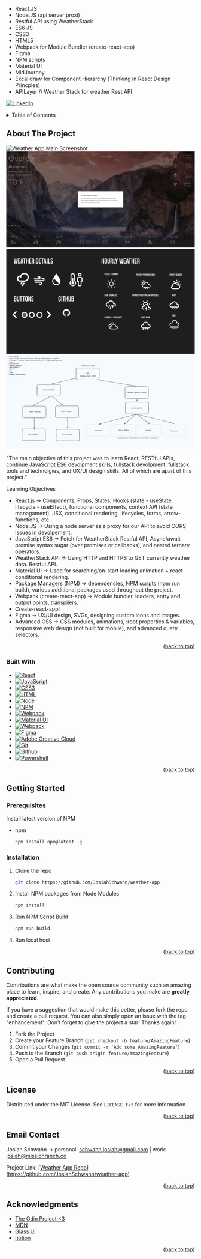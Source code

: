 * React.JS
* Node.JS (api server proxi)
* Restful API using WeatherStack
* ES6 JS
* CSS3
* HTML5
* Webpack for Module Bundler (create-react-app)
* Figma
* NPM scripts
* Material UI
* MidJourney
* Excalidraw for Component Hierarchy (Thinking in React Design Princples)
* APILayer // Weather Stack for weather Rest API



<a name="readme-top"></a>
[![LinkedIn][linkedin-shield]][linkedin-url]

<!-- TABLE OF CONTENTS -->
<details>
  <summary>Table of Contents</summary>
  <ol>
    <li>
      <a href="#about-the-project">About The Project</a>
      <ul>
        <li><a href="#built-with">Built With</a></li>s
      </ul>
    </li>
    <li>
      <a href="#getting-started">Getting Started</a>
      <ul>
        <li><a href="#prerequisites">Prerequisites</a></li>
        <li><a href="#installation">Installation</a></li>
      </ul>
    </li>
    <li><a href="#usage">Usage</a></li>
    <li><a href="#roadmap">Roadmap</a></li>
    <li><a href="#contributing">Contributing</a></li>
    <li><a href="#license">License</a></li>
    <li><a href="#contact">Contact</a></li>
    <li><a href="#acknowledgments">Acknowledgments</a></li>
  </ol>
</details>

<!-- ABOUT THE PROJECT -->
## About The Project


![Weather App Main Screenshot][product-screenshot-app]
![Weather App Invalid Search][product-screenshot-invalid-search]
![Weather App Figma][product-screenshot-figma]
![Weather App Excalidraw][product-screenshot-excalidraw]


"The main objective of this project was to learn React, RESTful APIs, continue JavaScript ES6 devolpment skills, fullstack devolpment, fullstack tools and technolgies, and UX/UI design skills. All of which are apart of this project."

Learning Objectives
* React.js -> Components, Props, States, Hooks (state - useState, lifecycle - useEffect), functional components, context API (state managament), JSX, conditional rendering, lifecycles, forms, arrow-functions, etc...
* Node.JS -> Using a node server as a proxy for our API to avoid CORS issues in devolpement.
* JavaScript ES6 -> Fetch for WeatherStack Restful API, Async/await promise syntax sugar (over promises or callbacks), and nested ternary operators.
* WeatherStack API -> Using HTTP and HTTPS to GET currently weather data. Restful API.
* Material UI -> Used for searching/on-start loading animation + react conditional rendering.
* Package Managers (NPM) ->  dependencies, NPM scripts (npm run build), various additional packages used throughout the project.
* Webpack (create-react-app) -> Module bundler, loaders, entry and output points, transpilers.
* Create-react-app!
* Figma -> UX/UI design, SVGs, designing custom icons and images.
* Advanced CSS -> CSS modules, animations, :root properties & variables, responsive web design (not built for mobile), and
advanced query selectors.

<p align="right">(<a href="#readme-top">back to top</a>)</p>

### Built With

* [![React][react-shield]][react-url]
* [![JavaScript][javascript-shield]][javascript-url]
* [![CSS3][css3-shield]][css3-url]
* [![HTML][html5-shield]][html5-url]
* [![Node][node-shield]][node-url]
* [![NPM][npm-shield]][npm-url]
* [![Webpack][webpack-shield]][webpack-url]
* [![Material UI][material-ui-shield]][material-ui-url]
* [![Webpack][webpack-shield]][webpack-url]
* [![Figma][figma-shield]][figma-url]
* [![Adobe Creative Cloud][adobe-creative-cloud-shield]][adobe-creative-cloud-url]
* [![Git][git-shield]][git-url]
* [![Github][github-shield]][github-url]
* [![Powershell][powershell-shield]][powershell-url]



<p align="right">(<a href="#readme-top">back to top</a>)</p>



<!-- GETTING STARTED -->
## Getting Started

### Prerequisites

Install latest version of NPM

* npm
  ```sh
  npm install npm@latest -g
  ```

### Installation


1. Clone the repo
   ```sh
   git clone https://github.com/JosiahSchwahn/weather-app
   ```
2. Install NPM packages from Node Modules
   ```sh
   npm install
   ```
3. Run NPM Script Build
   ```sh
   npm run build
   ```
4. Run local host

<p align="right">(<a href="#readme-top">back to top</a>)</p>


<!-- CONTRIBUTING -->
## Contributing

Contributions are what make the open source community such an amazing place to learn, inspire, and create. Any contributions you make are **greatly appreciated**.

If you have a suggestion that would make this better, please fork the repo and create a pull request. You can also simply open an issue with the tag "enhancement".
Don't forget to give the project a star! Thanks again!

1. Fork the Project
2. Create your Feature Branch (`git checkout -b feature/AmazingFeature`)
3. Commit your Changes (`git commit -m 'Add some AmazingFeature'`)
4. Push to the Branch (`git push origin feature/AmazingFeature`)
5. Open a Pull Request

<p align="right">(<a href="#readme-top">back to top</a>)</p>



<!-- LICENSE -->
## License

Distributed under the MIT License. See `LICENSE.txt` for more information.

<p align="right">(<a href="#readme-top">back to top</a>)</p>



<!-- CONTACT -->
## Email Contact

Josiah Schwahn -> personal: schwahn.josiah@gmail.com | work: josiah@missionranch.co

Project Link: [[Weather App Repo](https://github.com/JosiahSchwahn/weather-app)](https://github.com/JosiahSchwahn/weather-app)

<p align="right">(<a href="#readme-top">back to top</a>)</p>



<!-- ACKNOWLEDGMENTS -->
## Acknowledgments

* [The Odin Project <3](https://www.theodinproject.com/dashboard)
* [MDN](https://developer.mozilla.org/en-US/)
* [Glass UI](https://ui.glass/generator/)
* [notion](https://www.notion.so/)

<p align="right">(<a href="#readme-top">back to top</a>)</p>

<!-- MARKDOWN LINKS & IMAGES -->

[license-url]: https://github.com/othneildrew/Best-README-Template/blob/master/LICENSE.txt
[linkedin-shield]: https://img.shields.io/badge/-LinkedIn-black.svg?style=for-the-badge&logo=linkedin&colorB=555
[linkedin-url]: https://www.linkedin.com/in/josiah-schwahn-b58522184
[product-screenshot-app]: screenshots/weather_app_main.PNG
[product-screenshot-invalid-search]: screenshots/invalid_search.png
[product-screenshot-figma]: screenshots/figma_icon_screenshot.png
[product-screenshot-excalidraw]: screenshots/excalidraw_component_diagram.PNG
[react-shield]: https://img.shields.io/badge/React-20232A?style=for-the-badge&logo=react&logoColor=61DAFB
[javascript-shield]: https://img.shields.io/badge/JavaScript-F7DF1E?style=for-the-badge&logo=javascript&logoColor=black
[css3-shield]: https://img.shields.io/badge/CSS-239120?&style=for-the-badge&logo=css3&logoColor=white
[html5-shield]: https://img.shields.io/badge/HTML5-E34F26?style=for-the-badge&logo=html5&logoColor=white
[node-shield]: https://img.shields.io/badge/Node.js-339933?style=for-the-badge&logo=nodedotjs&logoColor=white
[npm-shield]: https://img.shields.io/badge/npm-CB3837?style=for-the-badge&logo=npm&logoColor=white
[webpack-shield]: https://img.shields.io/badge/Webpack-8DD6F9?style=for-the-badge&logo=Webpack&logoColor=white
[material-ui-shield]: https://img.shields.io/badge/Material%20UI-007FFF?style=for-the-badge&logo=mui&logoColor=white
[figma-shield]: https://img.shields.io/badge/Figma-F24E1E?style=for-the-badge&logo=figma&logoColor=white
[adobe-creative-cloud-shield]: https://img.shields.io/badge/Adobe%20Creative%20Cloud-DA1F26?style=for-the-badge&logo=Adobe%20Creative%20Cloud&logoColor=white
[git-shield]: https://img.shields.io/badge/GIT-E44C30?style=for-the-badge&logo=git&logoColor=white
[github-shield]: https://img.shields.io/badge/GitHub-100000?style=for-the-badge&logo=github&logoColor=white
[powershell-shield]:https://img.shields.io/badge/powershell-5391FE?style=for-the-badge&logo=powershell&logoColor=white


[react-url]: https://react.dev/
[javascript-url]: https://www.javascript.com/
[css3-url]: https://www.w3.org/Style/CSS/Overview.en.html
[html5-url]: https://html.com/
[node-url]: https://nodejs.org
[npm-url]: https://www.npmjs.com/
[webpack-url]: https://webpack.js.org/
[material-ui-url]: https://mui.com/
[figma-url]: https://www.figma.com/
[adobe-creative-cloud-url]: https://www.adobe.com/creativecloud.html
[git-url]: https://git-scm.com/
[github-url]: https://github.com/
[powershell-url]: https://www.powershellgallery.com/



